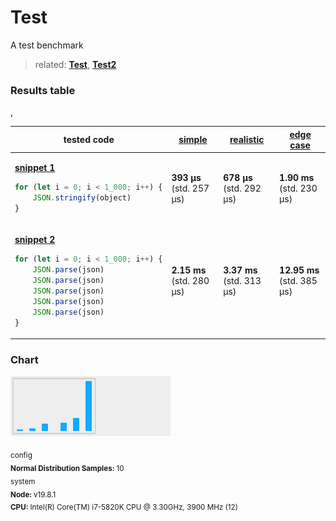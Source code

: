 # Test
A test benchmark

> related: [**Test**](/benchmarks/test), [**Test2**](/benchmarks/test2)

### Results table

<table>
<thead>
<tr>
<th>tested code</th>
<th><a href="available-code/simple.js">simple</a></th>
<th><a href="available-code/realistic.js">realistic</a></th>
<th><a href="available-code/edge-case.js">edge case</a></th>
</tr>
</thead>
<tbody>


<tr></tr><tr>

<td>

[**snippet 1**](/benchmarks/test/snippet-1.js)

```javascript
for (let i = 0; i < 1_000; i++) {
    JSON.stringify(object)
}
```

</td>

<td>
    <b>393 μs </b>
    (std. 257 μs)
</td>

<td>
    <b>678 μs </b>
    (std. 292 μs)
</td>

<td>
    <b>1.90 ms </b>
    (std. 230 μs)
</td>

</tr>,
<tr></tr><tr>

<td>

[**snippet 2**](/benchmarks/test/snippet-2.js)

```javascript
for (let i = 0; i < 1_000; i++) {
    JSON.parse(json)
    JSON.parse(json)
    JSON.parse(json)
    JSON.parse(json)
    JSON.parse(json)
}
```

</td>

<td>
    <b>2.15 ms </b>
    (std. 280 μs)
</td>

<td>
    <b>3.37 ms </b>
    (std. 313 μs)
</td>

<td>
    <b>12.95 ms </b>
    (std. 385 μs)
</td>

</tr>

</tbody>
</table>


### Chart

![chart](.data/chart.svg)

<sub>
config
<br>
<b>Normal Distribution Samples: </b> 10
</sub>
<br>
<sub>
system
<br>
<b>Node: </b> v19.8.1
<br>
<b>CPU: </b>Intel(R) Core(TM) i7-5820K CPU @ 3.30GHz, 3900 MHz (12)
</sub>
